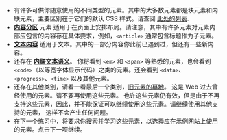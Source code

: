 * 有许多可供你随意使用的不同类型的元素。其中的大多数元素都是块元素和内联元素，主要区别在于它们的默认 CSS 样式。请查阅 [此处的列表](https://developer.mozilla.org/zh-CN/docs/Web/HTML/Element).
* [**内容分区**](https://developer.mozilla.org/zh-CN/docs/Web/HTML/Element#内容分区) 元素 适用于在页面上安排布局。请注意，其中有许多元素对元素内部应包含的内容存在具体要求，例如，`<article>` 通常包含标题作为子元素。
* [**文本内容**](https://developer.mozilla.org/zh-CN/docs/Web/HTML/Element#文本内容) 适用于文本。其中的一部分内容你此前已遇到过，但还有一些新内容。
* 还存在 [**内联文本语义**](https://developer.mozilla.org/zh-CN/docs/Web/HTML/Element#内联文本语义)。 你将看到 `<em>` 和 `<span>` 等熟悉的元素，也会看到  `<code>`（以等宽字体显示代码）之类的元素。还会看到 `<data>`、`<progress>`、`<time>` 以及其他元素。
* 还存在其他类别，请看一看最后一个类别，[旧元素的墓地](https://developer.mozilla.org/zh-CN/docs/Web/HTML/Element#过时的和弃用的元素)。 这是 Web 过去曾经使用的元素。请不要再使用这些元素。 也许这些元素仍有效，但是由于不再支持这些元素，因此，并不能保证可以继续使用这些元素。请继续使用其他支持的元素， 这样不会产生任何问题。
* 在下一个练习中，将要求你搜索并学习这些元素，以选择应在示例网站上使用的元素。点击下一项继续。
